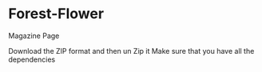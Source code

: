 # Forest-Flower
Magazine Page


Download the ZIP format and then un Zip it 
Make sure that you have all the dependencies
